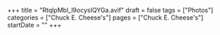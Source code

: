 +++
title = "RtqlpMbl_l9ocysIQYGa.avif"
draft = false
tags = ["Photos"]
categories = ["Chuck E. Cheese's"]
pages = ["Chuck E. Cheese's"]
startDate = ""
+++

